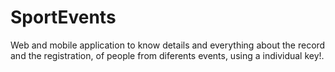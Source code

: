 SportEvents
===========

Web and mobile application to know details and everything about the record and the registration, of people from diferents events, using a individual key!.
